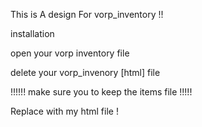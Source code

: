 
This is A design For vorp_inventory !!

installation 

open your vorp inventory file 

delete your vorp_invenory [html] file 

!!!!!! make sure you to keep the items file !!!!!

Replace with my html file ! 
